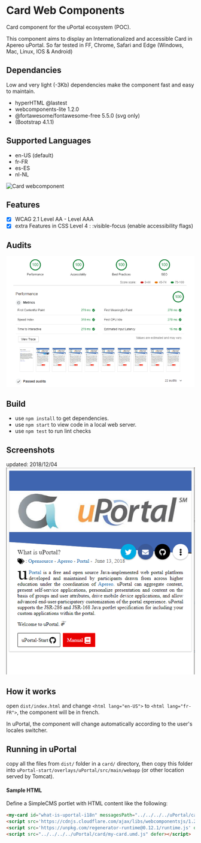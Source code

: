 # Card Web Components

Card component for the uPortal ecosystem (POC).

This component aims to display an Internationalized and accessible Card in Apereo uPortal.
So far tested in FF, Chrome, Safari and Edge (Windows, Mac, Linux, IOS & Android)

## Dependancies

Low and very light (-3Kb) dependencies make the component fast and easy to maintain.

- hyperHTML @lastest
- webcomponents-lite 1.2.0
- @fortawesome/fontawesome-free 5.5.0 (svg only)
- (Bootstrap 4.1.1)

## Supported Languages

- en-US (default)
- fr-FR
- es-ES
- nl-NL

![Card webcomponent](static/assets/2018-11-26_14-29-23.gif "uPortal card in en-US, fr-FR, es-ES, nl-NL")

## Features

- [x] WCAG 2.1 Level AA - Level AAA
- [x] extra Features in CSS Level 4 : :visible-focus (enable accessibility flags)

## Audits

![Card webcomponent Audit](static/assets/metrics_2018-12-04.png "Audit in Chrome devtool: Performance:100/100 - Accessibility: 100/100 - Best Practices:100/100 - SEO: 100/100")

## Build

- use `npm install` to get dependencies.
- use `npm start` to view code in a local web server.
- use `npm test` to run lint checks

## Screenshots

updated: 2018/12/04
![Card webcomponent](static/assets/cardwebcomponent_2.png "card in en-US")

## How it works

open `dist/index.html` and change `<html lang="en-US">` to `<html lang="fr-FR">`, the component will be in french.

In uPortal, the component will change automatically according to the user's locales switcher.

## Running in uPortal

copy all the files from `dist/` folder in a `card/` directory, then copy this folder into
`uPortal-start/overlays/uPortal/src/main/webapp` (or other location served by Tomcat).

#### Sample HTML

Define a SimpleCMS portlet with HTML content like the following:

```HTML
<my-card id="what-is-uportal-i18n" messagesPath="../../../../uPortal/card/" cssPath="../../../../uPortal/card/css"></my-card>
<script src='https://cdnjs.cloudflare.com/ajax/libs/webcomponentsjs/1.2.0/webcomponents-lite.js' defer></script>
<script src='https://unpkg.com/regenerator-runtime@0.12.1/runtime.js' defer></script>
<script src="../../../../uPortal/card/my-card.umd.js" defer></script>
```
